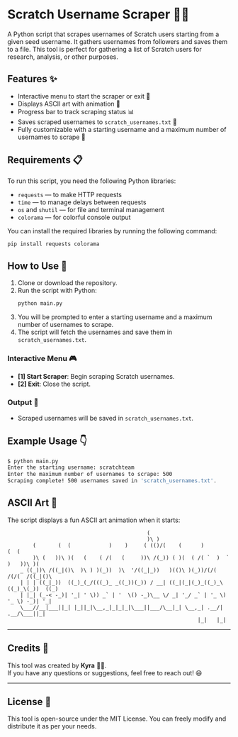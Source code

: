 # Scratch Username Scraper 🧑‍💻

A Python script that scrapes usernames of Scratch users starting from a given seed username. It gathers usernames from followers and saves them to a file. This tool is perfect for gathering a list of Scratch users for research, analysis, or other purposes. 

## Features ✨
- Interactive menu to start the scraper or exit 🚪
- Displays ASCII art with animation 🎨
- Progress bar to track scraping status 📊
- Saves scraped usernames to `scratch_usernames.txt` 📝
- Fully customizable with a starting username and a maximum number of usernames to scrape 🎯

## Requirements 📋
To run this script, you need the following Python libraries:
- `requests` — to make HTTP requests
- `time` — to manage delays between requests
- `os` and `shutil` — for file and terminal management
- `colorama` — for colorful console output

You can install the required libraries by running the following command:
```bash
pip install requests colorama
```

## How to Use 🚀
1. Clone or download the repository.
2. Run the script with Python:
   ```bash
   python main.py
   ```
3. You will be prompted to enter a starting username and a maximum number of usernames to scrape.
4. The script will fetch the usernames and save them in `scratch_usernames.txt`.

### Interactive Menu 🎮
- **[1] Start Scraper**: Begin scraping Scratch usernames.
- **[2] Exit**: Close the script.

### Output 📂
- Scraped usernames will be saved in `scratch_usernames.txt`.

## Example Usage 👇

```bash
$ python main.py
Enter the starting username: scratchteam
Enter the maximum number of usernames to scrape: 500
Scraping complete! 500 usernames saved in 'scratch_usernames.txt'.
```

## ASCII Art 🎨
The script displays a fun ASCII art animation when it starts:

```
                                            (                                      
                                            )\ )                                   
        (       (  (            )    )     ( (()/(    (      )               (  (    
        )\ (   ))\ )(   (    ( /(   (     ))\ /(_)) ( )(  ( /( `  )  `  )   ))\ )(   
    _ ((_))\ /((_|()\  )\ ) )(_))  )\  '/((_|_))   )(()\ )(_))/(/(  /(/(  /((_|()\  
    | | | ((_|_))  ((_)_(_/(((_)_ _((_))(_)) / __| ((_|(_|(_)_((_)_\((_)_\(_))  ((_) 
    | |_| (_-< -_)| '_| ' \)) _` | '  \() -_)\__ \/ _| '_/ _` | '_ \) '_ \) -_)| '_| 
    \___//__|___||_| |_||_|\__,_|_|_|_|\___||___/\__|_| \__,_| .__/| .__/\___||_|   
                                                            |_|   |_|
```

---

## Credits 🙌

This tool was created by **Kyra** 🦸‍♂️.  
If you have any questions or suggestions, feel free to reach out! 😄

---

## License 📝

This tool is open-source under the MIT License. You can freely modify and distribute it as per your needs.
